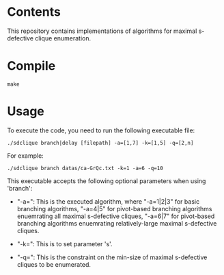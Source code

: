# Contents
This repository contains implementations of algorithms for maximal s-defective clique enumeration.

# Compile

```
make
```

# Usage
To execute the code, you need to run the following executable file:

```
./sdclique branch|delay [filepath] -a=[1,7] -k=[1,5] -q=[2,n]
```
For example:
```
./sdclique branch datas/ca-GrQc.txt -k=1 -a=6 -q=10
```

This executable accepts the following optional parameters when using 'branch':
- "-a=": This is the executed algorithm, where "-a=1|2|3" for basic branching algorithms, "-a=4|5" for pivot-based branching algorithms enuemrating all maximal s-defective cliques, "-a=6|7" for pivot-based branching algorithms enuemrating relatively-large maximal s-defective cliques.

- "-k=": This is to set parameter 's'.

- "-q=": This is the constraint on the min-size of maximal s-defective cliques to be enumerated.
